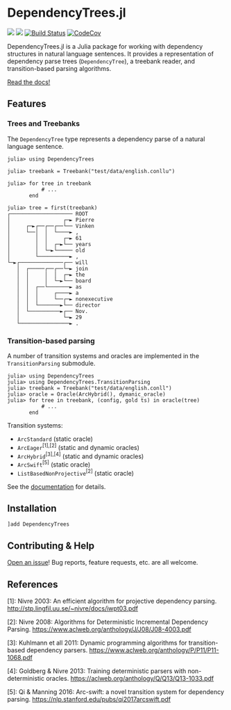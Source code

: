 # DependencyTrees.jl

[![](https://img.shields.io/badge/docs-stable-blue.svg)](https://dellison.github.io/DependencyTrees.jl/stable) [![](https://img.shields.io/badge/docs-dev-blue.svg)](https://dellison.github.io/DependencyTrees.jl/dev) [![Build Status](https://travis-ci.org/dellison/DependencyTrees.jl.svg?branch=master)](https://travis-ci.org/dellison/DependencyTrees.jl) [![CodeCov](https://codecov.io/gh/dellison/DependencyTrees.jl/branch/master/graph/badge.svg)](https://codecov.io/gh/dellison/DependencyTrees.jl)

DependencyTrees.jl is a Julia package for working with dependency structures in natural language sentences. It provides a representation of dependency parse trees (`DependencyTree`), a treebank reader, and transition-based parsing algorithms.

[Read the docs!](https://dellison.github.io/DependencyTrees.jl/stable/)

## Features

### Trees and Treebanks

The `DependencyTree` type represents a dependency parse of a natural language sentence.

```julia-repl
julia> using DependencyTrees

julia> treebank = Treebank("test/data/english.conllu")

julia> for tree in treebank
           # ...
       end

julia> tree = first(treebank)
┌──────────────────── ROOT
│                 ┌─► Pierre
│     ┌─►┌──┌──┌──└── Vinken
│     └──│  │  └────► ,
│        │  │     ┌─► 61
│        │  │  ┌─►└── years
│        │  └─►└───── old
│        └──────────► ,
└─►┌──────────────┌── will
   │  ┌─────┌──┌──└─► join
   │  │     │  │  ┌─► the
   │  │     │  └─►└── board
   │  │  ┌──└───────► as
   │  │  │     ┌────► a
   │  │  │     └──┌─► nonexecutive
   │  │  └───────►└── director
   │  └──────────►┌── Nov.
   │              └─► 29
   └────────────────► .
```

### Transition-based parsing

A number of transition systems and oracles are implemented in the `TransitionParsing` submodule.

```julia-repl
julia> using DependencyTrees
julia> using DependencyTrees.TransitionParsing
julia> treebank = Treebank("test/data/english.conll")
julia> oracle = Oracle(ArcHybrid(), dymanic_oracle)
julia> for tree in treebank, (config, gold ts) in oracle(tree)
           # ...
       end
```

Transition systems:

* `ArcStandard` (static oracle)
* `ArcEager`<sup>[1],[2]</sup> (static and dynamic oracles)
* `ArcHybrid`<sup>[3],[4]</sup> (static and dynamic oracles)
* `ArcSwift`<sup>[5]</sup> (static oracle)
* `ListBasedNonProjective`<sup>[2]</sup> (static oracle)

See the [documentation](https://dellison.github.io/DependencyTrees.jl/stable/transition_parsing) for details.

## Installation

```
]add DependencyTrees
```

## Contributing & Help

[Open an issue](https://github.com/dellison/DependencyTrees.jl/issues/new)! Bug reports, feature requests, etc. are all welcome.

## References

[1]: Nivre 2003: An efficient algorithm for projective dependency parsing. http://stp.lingfil.uu.se/~nivre/docs/iwpt03.pdf

[2]: Nivre 2008: Algorithms for Deterministic Incremental Dependency Parsing. https://www.aclweb.org/anthology/J/J08/J08-4003.pdf

[3]: Kuhlmann et all 2011: Dynamic programming algorithms for transition-based dependency parsers. https://www.aclweb.org/anthology/P/P11/P11-1068.pdf

[4]: Goldberg & Nivre 2013: Training deterministic parsers with non-deterministic oracles. https://aclweb.org/anthology/Q/Q13/Q13-1033.pdf

[5]: Qi & Manning 2016: Arc-swift: a novel transition system for dependency parsing. https://nlp.stanford.edu/pubs/qi2017arcswift.pdf
